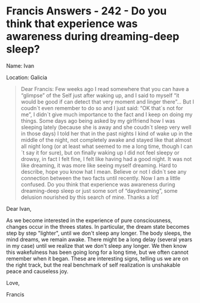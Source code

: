 # Francis Answers - 242 - Do you think that experience was awareness during dreaming-deep sleep?

Name: Ivan

Location: Galicia

>Dear Francis: Few weeks ago I read somewhere that you can have a “glimpse” of the Self just after waking up, and I said to myself “it would be good if can detect that very moment and linger there”... But I coudn`t even remember to do so and I just said: “OK that´s not for me”, I didn´t give much importance to the fact and I keep on doing my things. Some days ago being asked by my girlfriend how I was sleeping lately (because she is away and she coudn´t sleep very well in those days) I told her that in the past nights I kind of wake up in the middle of the night, not completely awake and stayed like that almost all night long (or at least what seemed to me a long time, though I can´t say it for sure), but on finally waking up I did not feel sleepy or drowsy, in fact I felt fine, I felt like having had a good night. It was not like dreaming, it was more like seeing myself dreaming. Hard to describe, hope you know hat I mean. Believe or not I didn´t see any connection between the two facts until recently. Now I am a little confused. Do you think that experience was awareness during dreaming-deep sleep or just some sort of “daydreaming”, some delusion nourished by this search of mine. Thanks a lot!

Dear Ivan,

As we become interested in the experience of pure consciousness, changes occur in the threes states. In particular, the dream state becomes step by step "lighter", until we don't sleep any longer. The body sleeps, the mind dreams, we remain awake. There might be a long delay (several years in my case) until we realize that we don't sleep any longer. We then know this wakefulness has been going long for a long time, but we often cannot remember when it began. These are interesting signs, telling us we are on the right track, but the real benchmark of self realization is unshakable peace and causeless joy.

Love,

Francis

